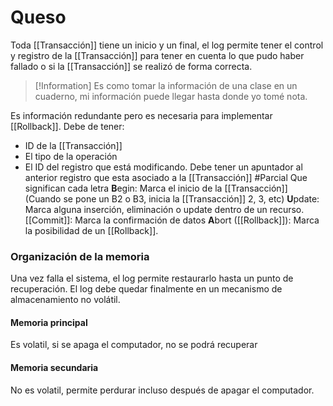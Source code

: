 # Queso
Toda [[Transacción]] tiene un inicio y un final, el log permite tener el control y registro de la [[Transacción]] para tener en cuenta lo que pudo haber fallado o si la [[Transacción]] se realizó de forma correcta.
> [!Information] 
> Es como tomar la información de una clase en un cuaderno, mi información puede llegar hasta donde yo tomé nota.

Es información redundante pero es necesaria para implementar [[Rollback]].
Debe de tener:
- ID de la [[Transacción]]
- El tipo de la operación
- El ID del registro que está modificando.
Debe tener un apuntador al anterior registro que esta asociado a la [[Transacción]]
#Parcial 
Que significan cada letra
**B**egin: Marca el inicio de la [[Transacción]] (Cuando se pone un B2 o B3, inicia la [[Transacción]] 2, 3, etc)
**U**pdate: Marca alguna inserción, eliminación o update dentro de un recurso.
[[Commit]]: Marca la confirmación de datos
**A**bort ([[Rollback]]): Marca la posibilidad de un [[Rollback]].

### Organización de la memoria
Una vez falla el sistema, el log permite restaurarlo hasta un punto de recuperación. El log debe quedar finalmente en un mecanismo de almacenamiento no volátil.

#### Memoria principal
Es volatil, si se apaga el computador, no se podrá recuperar
#### Memoria secundaria
No es volatil, permite perdurar incluso después de apagar el computador.



